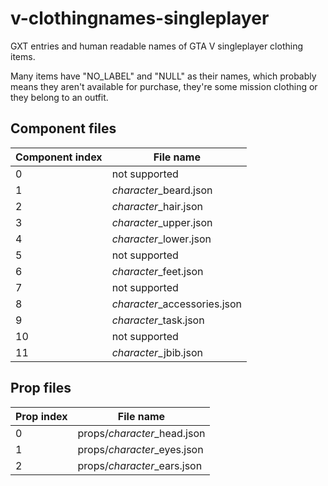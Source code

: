 # v-clothingnames-singleplayer

GXT entries and human readable names of GTA V singleplayer clothing items.

Many items have "NO_LABEL" and "NULL" as their names, which probably means they aren't available for purchase, they're some mission clothing or they belong to an outfit.

## Component files

| Component index | File name                    |
| --------------- | ---------------------------- |
| 0               | not supported                |
| 1               | *character*_beard.json       |
| 2               | *character*_hair.json        |
| 3               | *character*_upper.json       |
| 4               | *character*_lower.json       |
| 5               | not supported                |
| 6               | *character*_feet.json        |
| 7               | not supported                |
| 8               | *character*_accessories.json |
| 9               | *character*_task.json        |
| 10              | not supported                |
| 11              | *character*_jbib.json        |

## Prop files

| Prop index | File name |
| ---------- | --------------------------- |
| 0          | props/*character*_head.json |
| 1          | props/*character*_eyes.json |
| 2          | props/*character*_ears.json |
